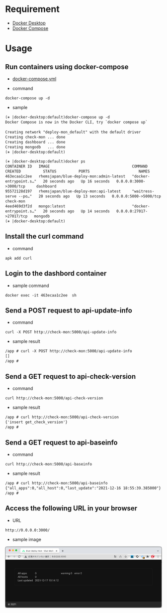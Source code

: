 # Requirement

- [Docker Desktop](https://www.docker.com/products/docker-desktop)
- [Docker Compose](https://docs.docker.com/compose/install/)

# Usage

## Run containers using docker-compose

- [docker-compose.yml](https://github.com/RHEMS-Japan/deploy-mon/blob/main/docker-compose.yml)

- command
```
docker-compose up -d
```

- sample
```
(⎈ |docker-desktop:default)docker-compose up -d
Docker Compose is now in the Docker CLI, try `docker compose up`

Creating network "deploy-mon_default" with the default driver
Creating check-mon ... done
Creating dashboard ... done
Creating mongodb   ... done
(⎈ |docker-desktop:default)
```
```
(⎈ |docker-desktop:default)docker ps
CONTAINER ID   IMAGE                                     COMMAND                  CREATED          STATUS          PORTS                      NAMES
463ecaa1c2ee   rhemsjapan/blue-deploy-mon:admin-latest   "docker-entrypoint.s…"   20 seconds ago   Up 16 seconds   0.0.0.0:3000->3000/tcp     dashboard
95572128d197   rhemsjapan/blue-deploy-mon:api-latest     "waitress-serve --po…"   20 seconds ago   Up 13 seconds   0.0.0.0:5000->5000/tcp     check-mon
4eed469d3f2d   mongo:latest                              "docker-entrypoint.s…"   20 seconds ago   Up 14 seconds   0.0.0.0:27017->27017/tcp   mongodb
(⎈ |docker-desktop:default)
```

## Install the curl command

- command
```
apk add curl
```


## Login to the dashbord container

- sample command
```
docker exec -it 463ecaa1c2ee  sh
```




## Send a POST request to api-update-info

- command
```
curl -X POST http://check-mon:5000/api-update-info
```

- sample result
```
/app # curl -X POST http://check-mon:5000/api-update-info
[]
/app #
```


## Send a GET request to api-check-version


- command
```
curl http://check-mon:5000/api-check-version
```

- sample result
```
/app # curl http://check-mon:5000/api-check-version
{'insert get_check_version'}
/app #
```


## Send a GET request to api-baseinfo

- command
```
curl http://check-mon:5000/api-baseinfo
```

- sample result
```
/app # curl http://check-mon:5000/api-baseinfo
{"all_apps":0,"all_host":0,"last_update":"2021-12-16 18:55:39.385000"}
/app #
```

## Access the following URL in your browser

- URL
```
http://0.0.0.0:3000/
```

- sample image

![sample image](https://github.com/RHEMS-Japan/deploy-mon/blob/main/img/sample_image.png)
